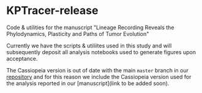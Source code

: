 # KPTracer-release
Code &amp; utilities for the manuscript "Lineage Recording Reveals the Phylodynamics, Plasticity and Paths of Tumor Evolution"

Currently we have the scripts &amp; utiliites used in this study and will subsequently deposit all analysis notebooks used to generate figures upon acceptance.

The Cassiopeia version is out of date with the main `master` branch in our [repository](https://github.com/YosefLab/Cassiopeia) and for this reason we include the Cassiopeia version used for the analysis reported in our [manuscript](link to be added soon).
